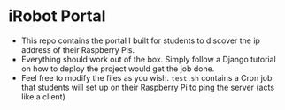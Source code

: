 # iRobot Portal

* This repo contains the portal I built for students to discover the ip address of their Raspberry Pis.
* Everything should work out of the box. Simply follow a Django tutorial on how to deploy the project would get the job done.
* Feel free to modify the files as you wish. `test.sh` contains a Cron job that students will set up on their Raspberry Pi to ping the server (acts like a client)
